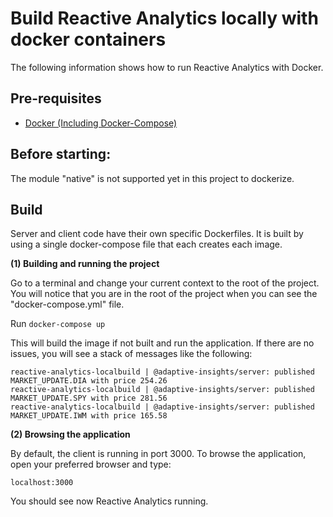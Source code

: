 # Build Reactive Analytics locally with docker containers

The following information shows how to run Reactive Analytics with Docker.

## Pre-requisites

- [Docker (Including Docker-Compose)](https://docs.docker.com/install/)

## Before starting:

The module "native" is not supported yet in this project to dockerize.

## Build

Server and client code have their own specific Dockerfiles. It is built by using a single docker-compose file that each creates each image.

**(1) Building and running the project**

Go to a terminal and change your current context to the root of the project. You will notice that you are in the root of the project when you can see the "docker-compose.yml" file.

Run `docker-compose up`

This will build the image if not built and run the application. If there are no issues, you will see a stack of messages like the following:

```
reactive-analytics-localbuild | @adaptive-insights/server: published MARKET_UPDATE.DIA with price 254.26
reactive-analytics-localbuild | @adaptive-insights/server: published MARKET_UPDATE.SPY with price 281.56
reactive-analytics-localbuild | @adaptive-insights/server: published MARKET_UPDATE.IWM with price 165.58
```

**(2) Browsing the application**

By default, the client is running in port 3000. To browse the application, open your preferred browser and type:

`localhost:3000`

You should see now Reactive Analytics running.
